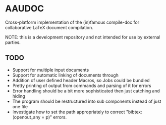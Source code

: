 AAUDOC
======
Cross-platform implementation of the (in)famous compile-doc for collaborative LaTeX document compilation.

NOTE: this is a development repository and not intended for use by external parties.

TODO
----
* Support for multiple input documents 
* Support for automatic linking of documents through
* Addition of user defined header Macros, so Jobs could be bundled
* Pretty printing of output from commands and parsing of it for errors
* Error handling should be a bit more sophisticated then just catching and hiding
* The program should be restructured into sub components instead of just one file
* Investigate how to set the path appropriately to correct "bibtex: (openout_any = p)" errors.
